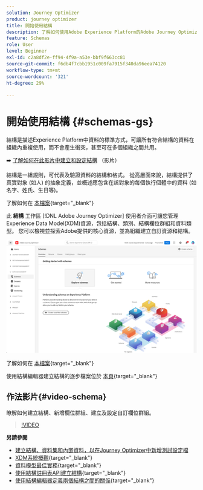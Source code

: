 ```yaml
---
solution: Journey Optimizer
product: journey optimizer
title: 開始使用結構
description: 了解如何使用Adobe Experience Platform的Adobe Journey Optimizer結構
feature: Schemas
role: User
level: Beginner
exl-id: c2a8df2e-ff94-4f9a-a53e-bbf9f663cc81
source-git-commit: f6db4f7cbb1951c009fa7915f340da96eea74120
workflow-type: tm+mt
source-wordcount: '321'
ht-degree: 29%

---
```


# 開始使用結構 {#schemas-gs}

結構是描述Experience Platform中資料的標準方式，可讓所有符合結構的資料在組織內重複使用，而不會產生衝突，甚至可在多個組織之間共用。

➡️ [了解如何在此影片中建立和設定結構](#video-schema) （影片）

結構是一組規則，可代表及驗證資料的結構和格式。 從高層面來說，結構提供了真實對象 (如人) 的抽象定義，並概述應包含在該對象的每個執行個體中的資料 (如名字、姓氏、生日等)。  

了解如何在 [本檔案](https://experienceleague.adobe.com/docs/experience-platform/xdm/schema/composition.html?lang=zh-Hant){target=&quot;_blank&quot;}

此 **結構** 工作區 [!DNL Adobe Journey Optimizer] 使用者介面可讓您管理Experience Data Model(XDM)資源，包括結構、類別、結構欄位群組和資料類型。 您可以檢視並探索Adobe提供的核心資源，並為組織建立自訂資源和結構。

![](assets/schemas-home.png)

了解如何在 [本檔案](https://experienceleague.adobe.com/docs/experience-platform/xdm/ui/overview.html){target=&quot;_blank&quot;}

使用結構編輯器建立結構的逐步檔案位於 [本頁](https://experienceleague.adobe.com/docs/experience-platform/xdm/tutorials/create-schema-ui.html?lang=zh-Hant){target=&quot;_blank&quot;}


## 作法影片{#video-schema}

瞭解如何建立結構、新增欄位群組、建立及設定自訂欄位群組。

>[!VIDEO](https://video.tv.adobe.com/v/334461?quality=12)

**另請參閱**

* [建立結構、資料集和內嵌資料，以在Journey Optimizer中新增測試設定檔](../segment/creating-test-profiles.md)
* [XDM系統概觀](https://experienceleague.adobe.com/docs/experience-platform/xdm/home.html?lang=zh-Hant){target=&quot;_blank&quot;}
* [資料模型最佳實務](https://experienceleague.adobe.com/docs/experience-platform/xdm/schema/best-practices.html){target=&quot;_blank&quot;}
* [使用結構註冊表API建立結構](https://experienceleague.adobe.com/docs/experience-platform/xdm/tutorials/create-schema-api.html){target=&quot;_blank&quot;}
* [使用結構編輯器定義兩個結構之間的關係](https://experienceleague.adobe.com/docs/experience-platform/xdm/tutorials/relationship-ui.html){target=&quot;_blank&quot;}
